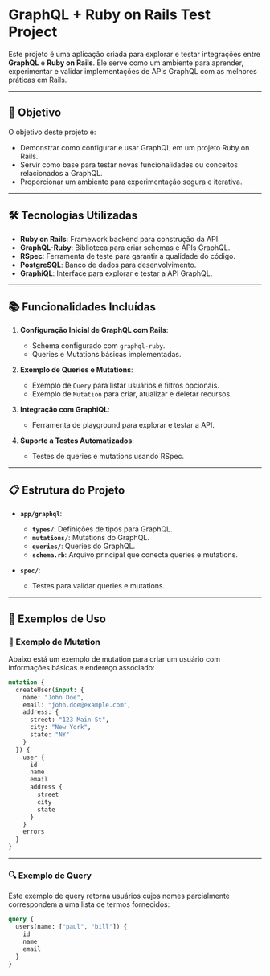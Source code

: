 # GraphQL + Ruby on Rails Test Project

Este projeto é uma aplicação criada para explorar e testar integrações entre **GraphQL** e **Ruby on Rails**. Ele serve como um ambiente para aprender, experimentar e validar implementações de APIs GraphQL com as melhores práticas em Rails.

---

## 🚀 Objetivo

O objetivo deste projeto é:
- Demonstrar como configurar e usar GraphQL em um projeto Ruby on Rails.
- Servir como base para testar novas funcionalidades ou conceitos relacionados a GraphQL.
- Proporcionar um ambiente para experimentação segura e iterativa.

---

## 🛠️ Tecnologias Utilizadas

- **Ruby on Rails**: Framework backend para construção da API.
- **GraphQL-Ruby**: Biblioteca para criar schemas e APIs GraphQL.
- **RSpec**: Ferramenta de teste para garantir a qualidade do código.
- **PostgreSQL**: Banco de dados para desenvolvimento.
- **GraphiQL**: Interface para explorar e testar a API GraphQL.

---

## 📚 Funcionalidades Incluídas

1. **Configuração Inicial de GraphQL com Rails**:
   - Schema configurado com `graphql-ruby`.
   - Queries e Mutations básicas implementadas.

2. **Exemplo de Queries e Mutations**:
   - Exemplo de `Query` para listar usuários e filtros opcionais.
   - Exemplo de `Mutation` para criar, atualizar e deletar recursos.

3. **Integração com GraphiQL**:
   - Ferramenta de playground para explorar e testar a API.

4. **Suporte a Testes Automatizados**:
   - Testes de queries e mutations usando RSpec.

---

## 📋 Estrutura do Projeto

- **`app/graphql`**:
  - **`types/`**: Definições de tipos para GraphQL.
  - **`mutations/`**: Mutations do GraphQL.
  - **`queries/`**: Queries do GraphQL.
  - **`schema.rb`**: Arquivo principal que conecta queries e mutations.

- **`spec/`**:
  - Testes para validar queries e mutations.

---

## 📝 Exemplos de Uso

### **🔄 Exemplo de Mutation**

Abaixo está um exemplo de mutation para criar um usuário com informações básicas e endereço associado:

```graphql
mutation {
  createUser(input: {
    name: "John Doe",
    email: "john.doe@example.com",
    address: {
      street: "123 Main St",
      city: "New York",
      state: "NY"
    }
  }) {
    user {
      id
      name
      email
      address {
        street
        city
        state
      }
    }
    errors
  }
}
```

---

### **🔍 Exemplo de Query**

Este exemplo de query retorna usuários cujos nomes parcialmente correspondem a uma lista de termos fornecidos:

```graphql
query {
  users(name: ["paul", "bill"]) {
    id
    name
    email
  }
}
